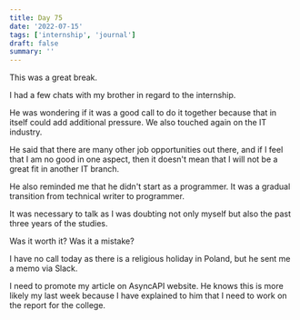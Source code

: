```yaml
---
title: Day 75
date: '2022-07-15'
tags: ['internship', 'journal']
draft: false
summary: ''
---
```


This was a great break.

I had a few chats with my brother in regard to the internship.

He was wondering if it was a good call to do it together because that in itself could add additional pressure.
We also touched again on the IT industry.

He said that there are many other job opportunities out there, and if I feel that I am no good in one aspect, then it doesn't mean that I will not be a great fit in another IT branch.

He also reminded me that he didn't start as a programmer. It was a gradual transition from technical writer to programmer.

It was necessary to talk as I was doubting not only myself but also the past three years of the studies.

Was it worth it? Was it a mistake?

I have no call today as there is a religious holiday in Poland, but he sent me a memo via Slack.

I need to promote my article on AsyncAPI website. He knows this is more likely my last week because I have explained to him that I need to work on the report for the college.
